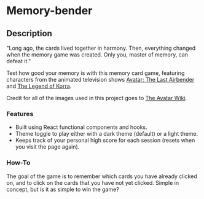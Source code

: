 # Memory-bender

## Description

"Long ago, the cards lived together in harmony. Then, everything changed when the memory game was created. Only you, master of memory, can defeat it."

Test how good your memory is with this memory card game, featuring characters from the animated television shows [Avatar: The Last Airbender](https://en.wikipedia.org/wiki/Avatar:_The_Last_Airbender) and [The Legend of Korra](https://en.wikipedia.org/wiki/The_Legend_of_Korra).

Credit for all of the images used in this project goes to [The Avatar Wiki](https://avatar.fandom.com/wiki/Avatar_Wiki).

### Features

- Built using React functional components and hooks.
- Theme toggle to play either with a dark theme (default) or a light theme.
- Keeps track of your personal high score for each session (resets when you visit the page again).

### How-To

The goal of the game is to remember which cards you have already clicked on, and to click on the cards that you have not yet clicked. Simple in concept, but is it as simple to win the game?
